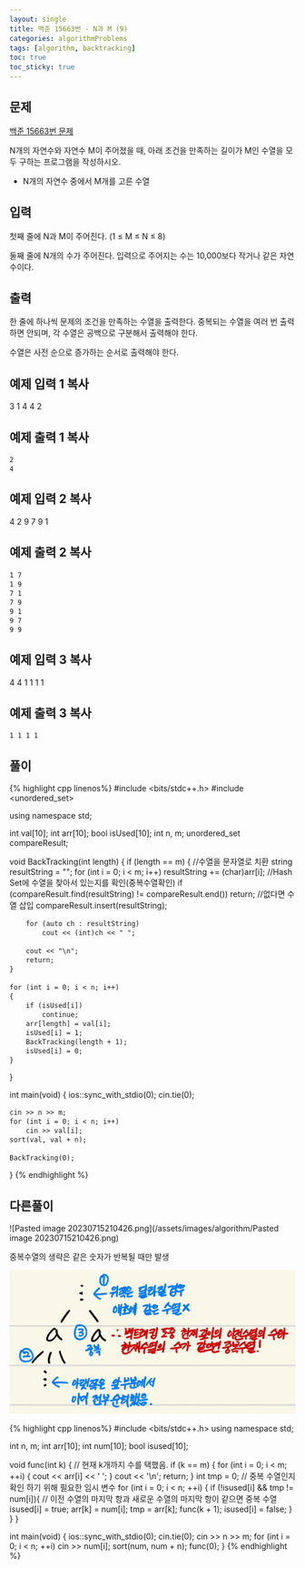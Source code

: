 ```yaml
---
layout: single
title: 백준 15663번 - N과 M (9)
categories: algorithmProblems
tags: [algorithm, backtracking]
toc: true
toc_sticky: true
---
```


## 문제
[백준 15663번 문제](https://www.acmicpc.net/problem/15663)

N개의 자연수와 자연수 M이 주어졌을 때, 아래 조건을 만족하는 길이가 M인 수열을 모두 구하는 프로그램을 작성하시오.

- N개의 자연수 중에서 M개를 고른 수열

## 입력

첫째 줄에 N과 M이 주어진다. (1 ≤ M ≤ N ≤ 8)

둘째 줄에 N개의 수가 주어진다. 입력으로 주어지는 수는 10,000보다 작거나 같은 자연수이다.

## 출력

한 줄에 하나씩 문제의 조건을 만족하는 수열을 출력한다. 중복되는 수열을 여러 번 출력하면 안되며, 각 수열은 공백으로 구분해서 출력해야 한다.

수열은 사전 순으로 증가하는 순서로 출력해야 한다.

## 예제 입력 1 복사

3 1
4 4 2

## 예제 출력 1 복사
```
2
4
```

## 예제 입력 2 복사

4 2
9 7 9 1

## 예제 출력 2 복사
```
1 7
1 9
7 1
7 9
9 1
9 7
9 9
```

## 예제 입력 3 복사

4 4
1 1 1 1

## 예제 출력 3 복사
```
1 1 1 1
```
   
## 풀이
{% highlight cpp linenos%}
#include <bits/stdc++.h>
#include <unordered_set>

using namespace std;

int val[10];
int arr[10];
bool isUsed[10];
int n, m;
unordered_set<string> compareResult;

void BackTracking(int length)
{
	if (length == m)
	{
        //수열을 문자열로 치환
		string resultString = "";
        for (int i = 0; i < m; i++)
		    resultString += (char)arr[i];
        //Hash Set에 수열을 찾아서 있는지를 확인(중복수열확인)
        if (compareResult.find(resultString) != compareResult.end())
            return;
        //없다면 수열 삽입
        compareResult.insert(resultString);

		for (auto ch : resultString)
			cout << (int)ch << " ";
        
        cout << "\n";
        return;
    }

    for (int i = 0; i < n; i++)
    {
        if (isUsed[i])
            continue;
        arr[length] = val[i];
        isUsed[i] = 1;
        BackTracking(length + 1);
        isUsed[i] = 0;
    }
}

int main(void) {
    ios::sync_with_stdio(0);
    cin.tie(0);

    cin >> n >> m;
    for (int i = 0; i < n; i++)
        cin >> val[i];
    sort(val, val + n);

    BackTracking(0);
}
{% endhighlight %}
   
## 다른풀이

![Pasted image 20230715210426.png](/assets/images/algorithm/Pasted image 20230715210426.png)

중복수열의 생략은 같은 숫자가 반복될 때만 발생

![KakaoTalk_20230715_210220008.jpg](/assets/images/algorithm/KakaoTalk_20230715_210220008.jpg)

{% highlight cpp linenos%}
#include <bits/stdc++.h>
using namespace std;

int n, m;
int arr[10];
int num[10];
bool isused[10];

void func(int k) { // 현재 k개까지 수를 택했음.
  if (k == m) {
    for (int i = 0; i < m; ++i) {
      cout << arr[i] << ' ';
    }
    cout << '\n';
    return;
  }
  int tmp = 0;  // 중복 수열인지 확인 하기 위해 필요한 임시 변수
  for (int i = 0; i < n; ++i) {
    if (!isused[i] && tmp != num[i]){ // 이전 수열의 마지막 항과 새로운 수열의 마지막 항이 같으면 중복 수열
      isused[i] = true;
      arr[k] = num[i];
      tmp = arr[k];
      func(k + 1);
      isused[i] = false;
    }
  }
}

int main(void) {
  ios::sync_with_stdio(0);
  cin.tie(0);
  cin >> n >> m;
  for (int i = 0; i < n; ++i)
    cin >> num[i];
  sort(num, num + n);
  func(0);
}
{% endhighlight %}
